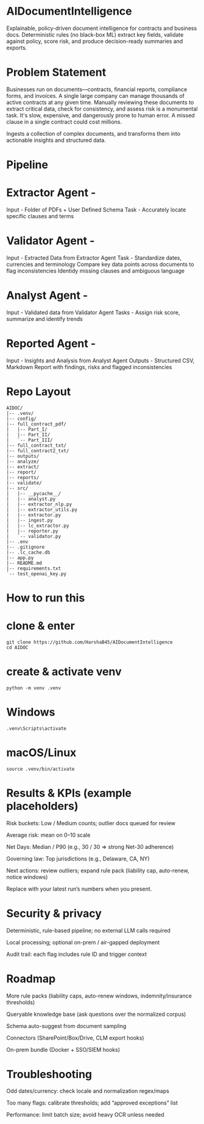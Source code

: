 # AIDocumentIntelligence

Explainable, policy-driven document intelligence for contracts and business docs.
Deterministic rules (no black-box ML) extract key fields, validate against policy, score risk, and produce decision-ready summaries and exports.

# Problem Statement
Businesses run on documents—contracts, financial reports, compliance forms, and invoices. A single large company can manage thousands of active contracts at any given time. Manually reviewing these documents to extract critical data, check for consistency, and assess risk is a monumental task. It's slow, expensive, and dangerously prone to human error. A missed clause in a single contract could cost millions.

Ingests a collection of complex documents, and transforms them into actionable insights and structured data.

# Pipeline

# Extractor Agent - 
Input - Folder of PDFs + User Defined Schema 
Task - Accurately locate specific clauses and terms 

# Validator Agent - 
Input - Extracted Data from Extractor Agent 
Task - Standardize dates, currencies and terminology
Compare key data points across documents to flag inconsistencies
Identidy missing clauses and ambiguous language

# Analyst Agent - 
Input - Validated data from Validator Agent
Tasks - Assign risk score, summarize and identify trends

# Reported Agent - 
Input - Insights and Analysis from Analyst Agent
Outputs - Structured CSV, Markdown Report with findings, risks and flagged inconsistencies

# Repo Layout
```
AIDOC/
|-- .venv/
|-- config/
|-- full_contract_pdf/
|   |-- Part_I/
|   |-- Part_II/
|   `-- Part_III/
|-- full_contract_txt/
|-- full_contract2_txt/
|-- outputs/
|-- analyze/
|-- extract/
|-- report/
|-- reports/
|-- validate/
|-- src/
|   |-- __pycache__/
|   |-- analyst.py
|   |-- extractor_nlp.py
|   |-- extractor_utils.py
|   |-- extractor.py
|   |-- ingest.py
|   |-- lc_extractor.py
|   |-- reporter.py
|   `-- validator.py
|-- .env
|-- .gitignore
|-- .lc_cache.db
|-- app.py
|-- README.md
|-- requirements.txt
`-- test_openai_key.py

```

# How to run this
# clone & enter

```
git clone https://github.com/HarshaB45/AIDocumentIntelligence
cd AIDOC
```
# create & activate venv
```
python -m venv .venv
```
# Windows
```
.venv\Scripts\activate
```
# macOS/Linux
```
source .venv/bin/activate
```
# Results & KPIs (example placeholders)

Risk buckets: Low / Medium counts; outlier docs queued for review

Average risk: mean on 0–10 scale

Net Days: Median / P90 (e.g., 30 / 30 ⇒ strong Net-30 adherence)

Governing law: Top jurisdictions (e.g., Delaware, CA, NY)

Next actions: review outliers; expand rule pack (liability cap, auto-renew, notice windows)

Replace with your latest run’s numbers when you present.

# Security & privacy

Deterministic, rule-based pipeline; no external LLM calls required

Local processing; optional on-prem / air-gapped deployment

Audit trail: each flag includes rule ID and trigger context

# Roadmap

More rule packs (liability caps, auto-renew windows, indemnity/insurance thresholds)

Queryable knowledge base (ask questions over the normalized corpus)

Schema auto-suggest from document sampling

Connectors (SharePoint/Box/Drive, CLM export hooks)

On-prem bundle (Docker + SSO/SIEM hooks)

# Troubleshooting

Odd dates/currency: check locale and normalization regex/maps

Too many flags: calibrate thresholds; add “approved exceptions” list

Performance: limit batch size; avoid heavy OCR unless needed


